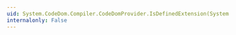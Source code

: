 ```yaml
---
uid: System.CodeDom.Compiler.CodeDomProvider.IsDefinedExtension(System.String)
internalonly: False
---
```

